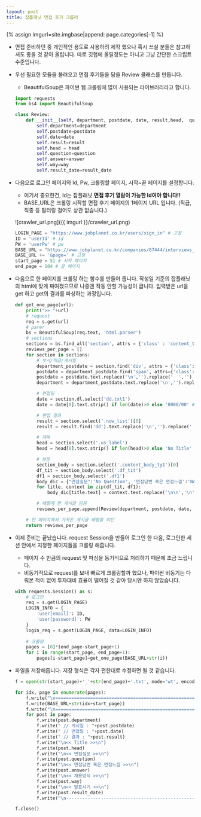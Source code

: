 ```yaml
---
layout: post
title: 잡플래닛 면접 후기 크롤러
---
```


{% assign imgurl=site.imgbase|append: page.categories[-1] %}

- 면접 준비하던 중 개인적인 용도로 사용하려 제작 했으나 혹시 쓰실 분들은 참고하셔도 좋을 것 같아 올립니다. 따로 깃헙에 올릴정도는 아니고 그냥 간단한 스크립트 수준입니다.

- 우선 필요한 모듈을 불러오고 면접 후기들을 담을 Review 클래스를 만듭니다.
  
  - BeautifulSoup은 파이썬 웹 크롤링에 많이 사용되는 라이브러리라고 합니다.
  
  ```python
  import requests
  from bs4 import BeautifulSoup
  
  class Review:
      def __init__(self, department, postdate, date, result,head,  question, answer, way, result_date):
          self.department=department
          self.postdate=postdate
          self.date=date
          self.result=result
          self.head = head
          self.question=question
          self.answer=answer
          self.way=way
          self.result_date=result_date
  ```


- 다음으로 로그인 페이지와 Id, Pw, 크롤링할 페이지, 시작~끝 페이지를 설정합니다.

  - 여기서 중요한건, Id는 잡플래닛 **면접 후기 열람이 가능한 Id여야 합니다!!**
  - BASE_URL은 크롤링 시작할 면접 후기 페이지의 1페이지 URL 입니다. (직급, 직종 등 필터링 걸어도 상관 없습니다.)

  ![crawler_url.png]({{ imgurl }}/crawler_url.png)

    ```python
    LOGIN_PAGE = "https://www.jobplanet.co.kr/users/sign_in" # 고정
    ID = 'userId' # id
    PW = 'userPw' # pw
    BASE_URL = "https://www.jobplanet.co.kr/companies/87444/interviews_by_filter?by_occupation=11600&by_job_rank=&by_success="  # 각자 원하는 회사의 면접후기 url
    BASE_URL += '&page=' # 고정
    start_page = 51 # 시작 페이지
    end_page = 104 # 끝 페이지
    ```

- 다음으로 한 페이지를 크롤링 하는 함수를 만들어 줍니다. 작성일 기준의 잡플래닛의 html에 맞게 짜여졌으므로 나중엔 작동 안할 가능성이 큽니다. 입력받은 url을 get 하고 get의 결과를 파싱하는 과정입니다.

    ```python
    def get_one_page(url):
        print(">> "+url)
        # request
        req = s.get(url)
        # parer
        bs = BeautifulSoup(req.text, 'html.parser')
        # sections
        sections = bs.find_all('section', attrs = {'class' : 'content_ty4'})
        reviews_per_page = []
        for section in sections:
            # 부서/직급/게시일
            department_postdate = section.find('div', attrs = {'class':'content_top_ty2'})
            postdate = department_postdate.find('span', attrs={'class':'txt2'})
            postdate = postdate.text.replace('\n','').replace('  ','')
            department = department_postdate.text.replace('\n','').replace('\xa0', '').replace('    ','').replace(postdate, '').replace('|', '')

            # 면접일
            date = section.dl.select('dd.txt1')
            date = date[0].text.strip() if len(date)>0 else '0000/00' # 없을 수도 있어서

            # 면접 결과
            result = section.select('.now_list')[0]
            result = result.find('dd').text.replace('\n','').replace('  ','').strip()

            # 제목
            head = section.select('.us_label')
            head = head[0].text.strip() if len(head)>0 else 'No Title'

            # 본문
            section_body = section.select('.content_body_ty1')[0]
            df_tit = section_body.select('.df_tit')
            df1 = section_body.select('.df1')
            body_dic = {"면접질문":'No Question', '면접답변 혹은 면접느낌':'No answer', '채용방식':'No 채용방식', '발표시기':'No 발표시기'}
            for title, context in zip(df_tit, df1):
                body_dic[title.text] = context.text.replace('\n\n','\n').replace('  ','').strip()

            # 배열에 한 게시글 담음
            reviews_per_page.append(Review(department, postdate, date, result,head, body_dic["면접질문"], body_dic["면접답변 혹은 면접느낌"], body_dic["채용방식"], body_dic["발표시기"]))

        # 한 페이지에서 가져온 게시글 배열을 리턴
        return reviews_per_page
    ```

- 이제 준비는 끝났습니다. request Session을 만들어 로그인 한 다음, 로그인한 세션 안에서 지정한 페이지들을 크롤링 해줍니다.
  - 페이지 수 만큼의 request 및 파싱을 동기식으로 처리하기 때문에 조금 느립니다.
  - 비동기적으로 request를 보내 빠르게 크롤링할까 했으나, 파이썬 비동기는 다뤄본 적이 없어 투자대비 효율이 떨어질 것 같아 당시엔 하지 않았습니다.
  
  ```python
  with requests.Session() as s:
      # 로그인
      req = s.get(LOGIN_PAGE)
      LOGIN_INFO = {
          'user[email]': ID,
          'user[password]': PW
      }
      login_req = s.post(LOGIN_PAGE, data=LOGIN_INFO)
      
      # 크롤링
      pages = [0]*(end_page-start_page+1)
      for i in range(start_page, end_page+1):
          pages[i-start_page]=get_one_page(BASE_URL+str(i))
  ```

- 파일을 저장해줍니다. 저장 형식은 각자 편한대로 수정하면 될 것 같습니다.

    ```python
    f = open(str(start_page)+'_'+str(end_page)+'.txt', mode='wt', encoding='utf-8')

    for idx, page in enumerate(pages):
        f.write("\n====================================================================\n")
        f.write(BASE_URL+str(idx+start_page))
        f.write("\n====================================================================\n")
        for post in page:
            f.write(post.department)
            f.write(" // 게시일 : "+post.postdate)
            f.write(" // 면접일 : "+post.date)
            f.write(" // 결과 : "+post.result)
            f.write("\n<< Title >>\n")
            f.write(post.head)
            f.write("\n<< 면접질문 >>\n")
            f.write(post.question)
            f.write("\n<< 면접답변 혹은 면접느낌 >>\n")
            f.write(post.answer)
            f.write("\n<< 채용방식 >>\n")
            f.write(post.way)
            f.write("\n<< 발표시기 >>\n")
            f.write(post.result_date)
            f.write("\n-------------------------------------------------------\n")

    f.close()    
    ```

